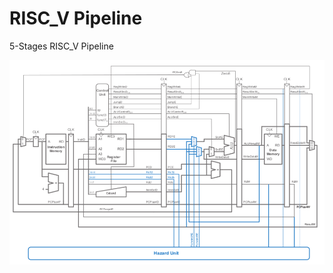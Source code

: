 # RISC_V Pipeline


5-Stages RISC_V Pipeline


![image alt](https://github.com/ppcracker/Pipeline_R/blob/main/Pipeline_Risc_V_Top_Architecture.png?raw=true)
